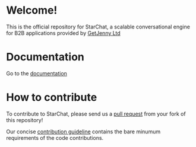 # Welcome!

This is the official repository for StarChat, a scalable conversational engine for B2B applications provided by [GetJenny Ltd](https://getjenny.com)

# Documentation

Go to the [documentation](https://getjenny.github.io/starchat-doc/)

# How to contribute

To contribute to StarChat, please send us a [pull request](https://help.github.com/articles/using-pull-requests/#fork--pull) 
from your fork of this repository!

Our concise [contribution guideline](https://github.com/GetJenny/starchat/blob/master/CONTRIBUTING.md) contains the bare
minumum requirements of the code contributions.
